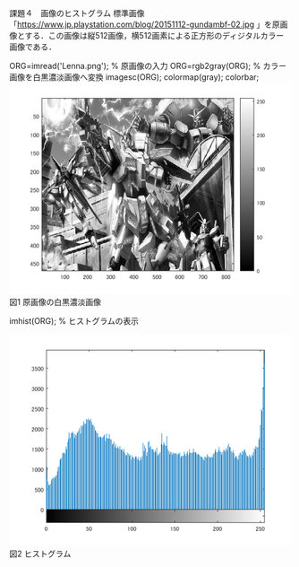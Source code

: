  課題４　画像のヒストグラム
標準画像「https://www.jp.playstation.com/blog/20151112-gundambf-02.jpg 」を原画像とする．この画像は縦512画像，横512画素による正方形のディジタルカラー画像である．

ORG=imread('Lenna.png'); % 原画像の入力
ORG=rgb2gray(ORG); % カラー画像を白黒濃淡画像へ変換
imagesc(ORG); colormap(gray); colorbar;
![原画像](https://raw.githubusercontent.com/YumaTokuhashi/lecture_image_processing/master/4-1.bmp)  
図1 原画像の白黒濃淡画像

imhist(ORG); % ヒストグラムの表示

![原画像](https://raw.githubusercontent.com/YumaTokuhashi/lecture_image_processing/master/4-2.bmp)  
図2 ヒストグラム





